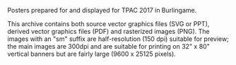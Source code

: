 Posters prepared for and displayed for TPAC 2017 in Burlingame.

This archive contains both source vector graphics files (SVG or PPT),
derived vector graphics files (PDF) and rasterized images (PNG).
The images with an "sm" suffix are half-resolution (150 dpi) suitable
for preview; the main images are 300dpi and are suitable for
printing on 32" x 80" vertical banners but are fairly large
(9600 x 25125 pixels).
